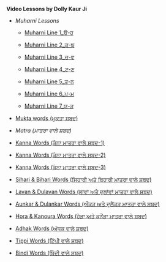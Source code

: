 **Video Lessons by Dolly Kaur Ji**


* *Muharni Lessons*

  *  [Muharni Line 1_ੳ-ਹ](https://www.youtube.com/watch?v=mGow12J5SVM)

  *  [Muharni Line 2_ਕ-ਙ](https://www.youtube.com/watch?v=4CglLjEIaq8)

  *  [Muharni Line 3_ਚ-ਞ](https://www.youtube.com/watch?v=o6lfVY33_U4)

  *  [Muharni Line 4_ਟ-ਣ](https://www.youtube.com/watch?v=EHuwummorc8)

  *  [Muharni Line 5_ਤ-ਨ](https://www.youtube.com/watch?v=Y_N8rKr2DqA)

  *  [Muharni Line 6_ਪ-ਮ](https://www.youtube.com/watch?v=qUMB-Z27rxY&t=14s)

  *  [Muharni Line 7_ਯ-ੜ](https://www.youtube.com/watch?v=_0GXVGoED54)
  
* [Mukta words (ਮੁਕਤਾ ਸ਼ਬਦ)](https://www.youtube.com/playlist?list=PL3LG80z1ctknWKPyEzb6s63O4Mvevc4et)

* *Matra (ਮਾਤਰਾ ਵਾਲੇ ਸ਼ਬਦ)*

 * [Kanna Words (ਕੰਨਾ ਮਾਤਰਾ ਵਾਲੇ ਸ਼ਬਦ-1)](https://www.youtube.com/watch?v=qokt6YlJHjQ)

 * [Kanna Words (ਕੰਨਾ ਮਾਤਰਾ ਵਾਲੇ ਸ਼ਬਦ-2)](https://www.youtube.com/watch?v=v3eQuqz7im8)

 * [Kanna Words (ਕੰਨਾ ਮਾਤਰਾ ਵਾਲੇ ਸ਼ਬਦ-3)](https://www.youtube.com/watch?v=4N07bYro1WM)

 * [Sihari & Bihari Words (ਸਿਹਾਰੀ ਅਤੇ ਬਿਹਾਰੀ ਮਾਤਰਾ ਵਾਲੇ ਸ਼ਬਦ)](https://www.youtube.com/watch?v=GrsQ7FAKjVs)
 
 * [Lavan & Dulavan Words (ਲਾਂਵਾਂ ਅਤੇ ਦੁਲਾਂਵਾਂ ਮਾਤਰਾ ਵਾਲੇ ਸ਼ਬਦ)](https://www.youtube.com/watch?v=D-x3BL3Xfi0)

 * [Aunkar & Dulankar Words (ਔਂਕੜ ਅਤੇ ਦੁਲੈਂਕੜ ਮਾਤਰਾ ਵਾਲੇ ਸ਼ਬਦ)](https://www.youtube.com/watch?v=cW8x8xYyqeU)

 * [Hora & Kanoura Words (ਹੋੜਾ ਅਤੇ ਕਨੌਂੜਾ ਮਾਤਰਾ ਵਾਲੇ ਸ਼ਬਦ)](https://www.youtube.com/watch?v=HqnZWvTW938)

 * [Adhak Words (ਅੱਧਕ ਵਾਲੇ ਸ਼ਬਦ)](https://www.youtube.com/watch?v=wM4k50hUHiA)

 * [Tippi Words (ਟਿੱਪੀ ਵਾਲੇ ਸ਼ਬਦ)](https://www.youtube.com/watch?v=ICQYHoiPi) 
 
 * [Bindi Words (ਬਿੰਦੀ ਵਾਲੇ ਸ਼ਬਦ)](https://www.youtube.com/watch?v=zmJT9Q0KjrU)

